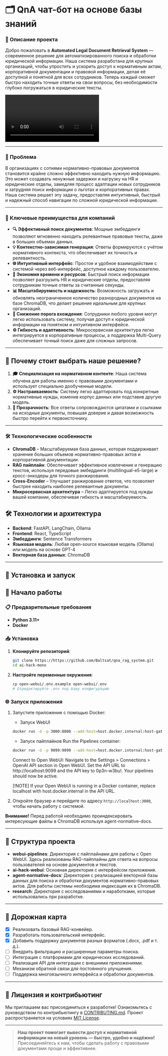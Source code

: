 # 🗂️ QnA чат-бот на основе базы знаний


### 📖 Описание проекта
Добро пожаловать в **Automated Legal Document Retrieval System** — современное решение для автоматизированного поиска и обработки юридической информации. Наша система разработана для крупных организаций, чтобы упростить и ускорить доступ к нормативным актам, корпоративной документации и правовой информации, делая её доступной и понятной для всех сотрудников. Теперь каждый сможет быстро находить точные ответы на свои вопросы, без необходимости глубоко погружаться в юридические тексты.

![demo](imgs/demo.mp4)

---

### 🚩 Проблема
В организациях с сотнями нормативно-правовых документов становится крайне сложно эффективно находить нужную информацию. Это может создавать ненужные задержки и нагрузку на HR и юридические отделы, замедляя процесс адаптации новых сотрудников и затрудняя поиск информации о льготах и корпоративных правах. Наша система решает эту задачу, предоставляя интуитивный, быстрый и надежный способ навигации по сложной юридической информации.

---

### 🎯 Ключевые преимущества для компаний
- **🔍 Эффективный поиск документов**: Мощные эмбеддинги позволяют мгновенно находить релевантные правовые тексты, даже в больших объемах данных.
- **💡 Контекстно-зависимая генерация**: Ответы формируются с учётом нормативного контекста, что обеспечивает их точность и релевантность.
- **🌐 Интуитивный интерфейс**: Простое и удобное взаимодействие с системой через веб-интерфейс, доступное каждому пользователю.
- **💼 Экономия времени и ресурсов**: Быстрый поиск информации позволяет разгрузить HR и юридические отделы, предоставляя сотрудникам точные ответы за считанные секунды.
- **📊 Масштабируемость и надежность**: Возможность загружать и обновлять неограниченное количество разнородных документов на базе ChromaDB, что делает решение идеальным для крупных организаций.
- **📘 Снижение порога вхождения**: Сотрудники любого уровня могут легко использовать систему, получая доступ к юридической информации на понятном и интуитивном интерфейсе.
- **⚙️ Гибкость и адаптивность**: Микросервисная архитектура легко интегрируется в корпоративные процессы, а поддержка Multi-Query обеспечивает точный поиск даже для сложных запросов.

---

## 💼 Почему стоит выбрать наше решение?

1. **🎓 Специализация на нормативном контенте**: Наша система обучена для работы именно с правовыми документами и использует специально дообученные модели.
2. **⚙️ Настраиваемость**: Систему легко адаптировать под конкретные нормативные нужды, изменив корпус данных или подставив другую модель.
3. **🔗 Прозрачность**: Все ответы сопровождаются цитатами и ссылками на исходные документы, повышая доверие и давая возможность быстро перейти к первоисточнику.


---

### 🛠️ Технологические особенности
- **ChromaDB** – Масштабируемая база данных, которая поддерживает хранение больших объемов нормативно-правовых актов и корпоративной документации.
- **RAG пайплайн**: Обеспечивает эффективное извлечение и генерацию текстов, используя передовые эмбеддинги (multilingual-e5-large) и кросс-энкодеры для точного ранжирования.
- **Cross-Encoder** – Улучшает ранжирование ответов, что позволяет быстрее находить наиболее релевантные документы.
- **Микросервисная архитектура** – Легко адаптируется под нужды вашей компании, обеспечивая гибкость и масштабируемость.


## 🛠️ Технологии и архитектура
- **Backend**: FastAPI, LangChain, Ollama
- **Frontend**: React, TypeScript
- **Эмбеддинги**: Sentence Transformers
- **Языковая модель**: Любая open-source языковая модель (Ollama) или модель на основе GPT-4
- **Векторная база данных**: ChromaDB

---

## 🚀 Установка и запуск

## 🚀 Начало работы

### 📋 Предварительные требования
- **Python 3.11+**
- **Docker**

### 📥 Установка
1. **Клонируйте репозиторий**:
   ```bash
   git clone https://https://github.com/Baltsat/qna_rag_system.git
   cd ai-hack-mono
   ```

2. **Настройте переменные окружения**:
   ```bash
   cp open-webui/.env.example open-webui/.env
   # Отредактируйте .env под вашу конфигурацию
   ```

### 🌐 Запуск приложения
1. Запустите приложение с помощью Docker:

    - Запуск WebUI
   ```bash
   docker run -d -p 3000:8080 --add-host=host.docker.internal:host-gateway -v open-webui:/app/backend/data --name open-webui --restart always ghcr.io/open-webui/open-webui:main
   ```

   - Запуск пайплайнов
   Run the Pipelines container:
    ```bash
    docker run -d -p 9099:9099 --add-host=host.docker.internal:host-gateway -v pipelines:/app/pipelines --name pipelines --restart always ghcr.io/open-webui/pipelines:main
    ```
    Connect to Open WebUI:
    Navigate to the Settings > Connections > OpenAI API section in Open WebUI.
    Set the API URL to http://localhost:9099 and the API key to 0p3n-w3bu!. Your pipelines should now be active.

    [!NOTE]
    If your Open WebUI is running in a Docker container, replace localhost with host.docker.internal in the API URL.


2. Откройте браузер и перейдите по адресу `http://localhost:3000`, чтобы начать работу с системой.

**Внимание!** Перед работой необходимо проиндексировать интересующие файлы в ChromaDB используя agent-normative-docs.

---

## 📂 Структура проекта
- **webui-pipelines**: Директория с пайплайнами для работы с Open WebUI. Здесь реализованы RAG-пайплайны для ответа на вопросы пользователей на основе документов и текстов.
- **ai-hack-webui**: Основная директория с интерфейсом приложения.
- **agent-normative-docs**: Директория с реализацией векторной базы данных для поиска и обработки документов нормативно-правовых актов. Для работы системы необходима индексация их в ChromaDB.
- **research**: Директория с исследованиями и наработками, которые использовались при разработке.

---

## 📅 Дорожная карта

- [x] Реализовать базовый RAG-конвейер.
- [x] Разработать пользовательский интерфейс.
- [x] Добавить поддержку документов разных форматов (.docx, .pdf и т. д.).
- [ ] Внедрить фильтрацию и расширенные параметры поиска.
- [ ] Интеграция с платформами для юридических исследований.
- [ ] Реализация API для интеграции с внешними приложениями.
- [ ] Механизм обратной связи для постоянного улучшения.
- [ ] Поддержка многоязычного интерфейса и обработки документов.

---

## 📜 Лицензия и контрибьютинг
Мы приглашаем вас присоединиться к разработке! Ознакомьтесь с руководством по контрибьютингу в [CONTRIBUTING.md](CONTRIBUTING.md). Проект распространяется на условиях [MIT License](LICENSE).

---

> **Наш проект помогает вывести доступ к нормативной информации на новый уровень — быстро, удобно и надёжно!** Присоединяйтесь к нам, чтобы сделать работу с правовыми документами проще и эффективнее.